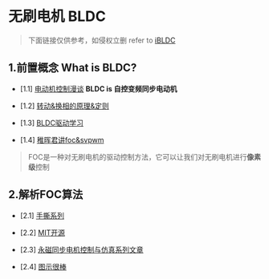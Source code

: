 # 无刷电机 BLDC
> 下面链接仅供参考，如侵权立删
> refer to [iBLDC](https://github.com/Staok/iBLDC)  
## 1.前置概念 What is BLDC?
* [1.1] [电动机控制漫谈](https://zhuanlan.zhihu.com/p/35420402) **BLDC is 自控变频同步电动机**

* [1.2] [转动&换相的原理&定则](http://www.360doc.com/content/19/0613/13/6932394_842187623.shtml)

* [1.3] [BLDC驱动学习](https://blog.csdn.net/qq_42415953/article/details/111150487)

* [1.4] [稚晖君讲foc&svpwm](https://zhuanlan.zhihu.com/p/147659820)
> FOC是一种对无刷电机的驱动控制方法，它可以让我们对无刷电机进行**像素级**控制

## 2.解析FOC算法
* [2.1] [手撕系列](https://zhuanlan.zhihu.com/p/231647104)

* [2.2] [MIT开源](https://zhuanlan.zhihu.com/p/667345722)

* [2.3] [永磁同步电机控制与仿真系列文章](https://zhuanlan.zhihu.com/p/416107687)

* [2.4] [图示很棒](https://www.disnox.top/docs/pmsm_motor#1-%E4%B8%89%E7%9B%B8-pmsm-%E5%9F%BA%E6%9C%AC%E6%95%B0%E5%AD%A6%E6%A8%A1%E5%9E%8B)
